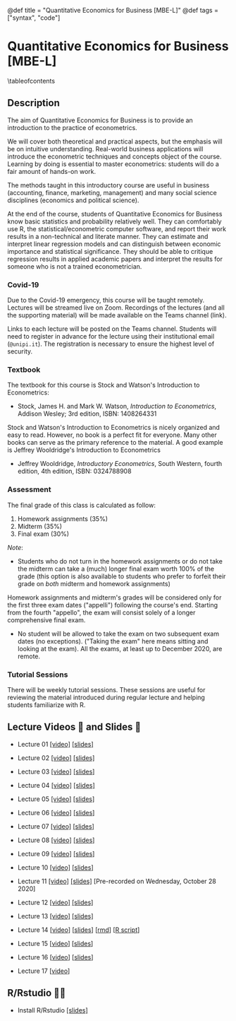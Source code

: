 @def title = "Quantitative Economics for Business [MBE-L]"
@def tags = ["syntax", "code"]

# Quantitative Economics for Business [MBE-L]

\tableofcontents <!-- you can use \toc as well -->

## Description

The aim of Quantitative Economics for Business is to provide an introduction to the practice of econometrics.

We will cover both theoretical and practical aspects, but the emphasis will be on intuitive understanding. Real-world business applications will introduce the econometric techniques and concepts object of the course. Learning by doing is essential to master econometrics: students will do a fair amount of hands-on work.

The methods taught in this introductory course are useful in business (accounting, finance, marketing, management) and many social science disciplines (economics and political science).

At the end of the course, students of Quantitative Economics for Business know basic statistics and probability relatively well. They can comfortably use R, the statistical/econometric computer software, and report their work results in a non-technical and literate manner. They can estimate and interpret linear regression models and can distinguish between economic importance and statistical significance. They should be able to critique regression results in applied academic papers and interpret the results for someone who is not a trained econometrician.

### Covid-19

Due to the Covid-19 emergency, this course will be taught remotely. Lectures will be streamed live on Zoom. Recordings of the lectures (and all the supporting material) will be made available on the Teams channel (link).

Links to each lecture will be posted on the Teams channel. Students will need to register in advance for the lecture using their institutional email (`@unipi.it`). The registration is necessary to ensure the highest level of security.

### Textbook

The textbook for this course is Stock and Watson's Introduction to Econometrics:

- Stock, James H. and Mark W. Watson, _Introduction to Econometrics_, Addison Wesley; 3rd edition, ISBN: 1408264331

Stock and Watson's Introduction to Econometrics is nicely organized and easy to read. However, no book is a perfect fit for everyone. Many other books can serve as the primary reference to the material. A good example is Jeffrey Wooldridge's Introduction to Econometrics

- Jeffrey Wooldridge, _Introductory Econometrics_, South Western, fourth edition, 4th edition, ISBN: 0324788908

### Assessment

The final grade of this class is calculated as follow:

1. Homework assignments (35%)
2. Midterm (35%)
3. Final exam (30%)

_Note_:

- Students who do not turn in the homework assignments or do not take the midterm can take a (much) longer final exam worth 100% of the grade (this option is also available to students who prefer to forfeit their grade on *both* midterm and homework assignments)

Homework assignments and midterm's grades will be considered only for the first three exam dates ("appelli") following the course's end. Starting from the fourth "appello", the exam will consist solely of a longer comprehensive final exam.

- No student will be allowed to take the exam on two subsequent exam dates (no exceptions). ("Taking the exam" here means sitting and looking at the exam). All the exams, at least up to December 2020, are remote.

### Tutorial Sessions

There will be weekly tutorial sessions. These sessions are useful for reviewing the material introduced during regular lecture and helping students familiarize with R.

## Lecture Videos 🎥 and Slides 📓

- Lecture 01 [[video]](https://unipiit.sharepoint.com/sites/a_td_48117/Shared%20Documents/General/LectureVideos/01_Introduction.mp4) [[slides]](https://teams.microsoft.com/l/file/53C50939-E9BD-4718-8403-821522D66C90?tenantId=c7456b31-a220-47f5-be52-473828670aa1&fileType=pdf&objectUrl=https%3A%2F%2Funipiit.sharepoint.com%2Fsites%2Fa_td_48117%2FShared%20Documents%2FGeneral%2FLectureSlides%2F01Introduction.pdf&baseUrl=https%3A%2F%2Funipiit.sharepoint.com%2Fsites%2Fa_td_48117&serviceName=teams&threadId=19:5082f7d8664641d5b894c342ea097d03@thread.tacv2&groupId=c9939f5e-1fe4-49cc-b6b5-66718817b71c)
- Lecture 02 [[video]](https://unipiit.sharepoint.com/sites/a_td_48117/Shared%20Documents/General/LectureVideos/02_IntroducingR.mp4) [[slides]](https://teams.microsoft.com/l/file/53C50939-E9BD-4718-8403-821522D66C90?tenantId=c7456b31-a220-47f5-be52-473828670aa1&fileType=pdf&objectUrl=https%3A%2F%2Funipiit.sharepoint.com%2Fsites%2Fa_td_48117%2FShared%20Documents%2FGeneral%2FLectureSlides%2F01Introduction.pdf&baseUrl=https%3A%2F%2Funipiit.sharepoint.com%2Fsites%2Fa_td_48117&serviceName=teams&threadId=19:5082f7d8664641d5b894c342ea097d03@thread.tacv2&groupId=c9939f5e-1fe4-49cc-b6b5-66718817b71c)
- Lecture 03 [[video]](https://unipiit.sharepoint.com/sites/a_td_48117/Shared%20Documents/General/LectureVideos/03_ReviewI.mp4) [[slides]](https://teams.microsoft.com/l/file/53C50939-E9BD-4718-8403-821522D66C90?tenantId=c7456b31-a220-47f5-be52-473828670aa1&fileType=pdf&objectUrl=https%3A%2F%2Funipiit.sharepoint.com%2Fsites%2Fa_td_48117%2FShared%20Documents%2FGeneral%2FLectureSlides%2F01Introduction.pdf&baseUrl=https%3A%2F%2Funipiit.sharepoint.com%2Fsites%2Fa_td_48117&serviceName=teams&threadId=19:5082f7d8664641d5b894c342ea097d03@thread.tacv2&groupId=c9939f5e-1fe4-49cc-b6b5-66718817b71c)
- Lecture 04 [[video]](https://unipiit.sharepoint.com/sites/a_td_48117/Shared%20Documents/General/LectureVideos/04_ReviewII.mp4) [[slides]](https://teams.microsoft.com/l/file/AFEECB7F-DE73-4D1A-89C5-6F8B401C1560?tenantId=c7456b31-a220-47f5-be52-473828670aa1&fileType=pdf&objectUrl=https%3A%2F%2Funipiit.sharepoint.com%2Fsites%2Fa_td_48117%2FShared%20Documents%2FGeneral%2FLectureSlides%2F03-04Review.pdf&baseUrl=https%3A%2F%2Funipiit.sharepoint.com%2Fsites%2Fa_td_48117&serviceName=teams&threadId=19:5082f7d8664641d5b894c342ea097d03@thread.tacv2&groupId=c9939f5e-1fe4-49cc-b6b5-66718817b71c)
- Lecture 05 [[video]](https://unipiit.sharepoint.com/sites/a_td_48117/Shared%20Documents/General/LectureVideos/05_LinearModelI.mp4) [[slides]](https://teams.microsoft.com/l/file/AC59F687-5C1F-4FA6-8E4F-5F064B910020?tenantId=c7456b31-a220-47f5-be52-473828670aa1&fileType=pdf&objectUrl=https%3A%2F%2Funipiit.sharepoint.com%2Fsites%2Fa_td_48117%2FShared%20Documents%2FGeneral%2FLectureSlides%2F05-06LinReg.pdf&baseUrl=https%3A%2F%2Funipiit.sharepoint.com%2Fsites%2Fa_td_48117&serviceName=teams&threadId=19:5082f7d8664641d5b894c342ea097d03@thread.tacv2&groupId=c9939f5e-1fe4-49cc-b6b5-66718817b71c)
- Lecture 06 [[video]](https://unipiit.sharepoint.com/sites/a_td_48117/Shared%20Documents/General/LectureVideos/06_LinearModelII.mp4) [[slides]](https://teams.microsoft.com/l/file/AC59F687-5C1F-4FA6-8E4F-5F064B910020?tenantId=c7456b31-a220-47f5-be52-473828670aa1&fileType=pdf&objectUrl=https%3A%2F%2Funipiit.sharepoint.com%2Fsites%2Fa_td_48117%2FShared%20Documents%2FGeneral%2FLectureSlides%2F05-06LinReg.pdf&baseUrl=https%3A%2F%2Funipiit.sharepoint.com%2Fsites%2Fa_td_48117&serviceName=teams&threadId=19:5082f7d8664641d5b894c342ea097d03@thread.tacv2&groupId=c9939f5e-1fe4-49cc-b6b5-66718817b71c)
- Lecture 07 [[video]](https://unipiit.sharepoint.com/sites/a_td_48117/Shared%20Documents/General/LectureVideos/07_LinearMoldeIII.mp4) [[slides]](https://teams.microsoft.com/l/file/AA7C833E-342F-49D4-99BC-F43C0C5BDDFA?tenantId=c7456b31-a220-47f5-be52-473828670aa1&fileType=pdf&objectUrl=https%3A%2F%2Funipiit.sharepoint.com%2Fsites%2Fa_td_48117%2FShared%20Documents%2FGeneral%2FLectureSlides%2F07LinRegII.pdf&baseUrl=https%3A%2F%2Funipiit.sharepoint.com%2Fsites%2Fa_td_48117&serviceName=teams&threadId=19:5082f7d8664641d5b894c342ea097d03@thread.tacv2&groupId=c9939f5e-1fe4-49cc-b6b5-66718817b71c)
- Lecture 08 [[video]](https://unipiit.sharepoint.com/sites/a_td_48117/Shared%20Documents/General/LectureVideos/08_LinearModelIV.mp4) [[slides]](https://teams.microsoft.com/l/file/AA7C833E-342F-49D4-99BC-F43C0C5BDDFA?tenantId=c7456b31-a220-47f5-be52-473828670aa1&fileType=pdf&objectUrl=https%3A%2F%2Funipiit.sharepoint.com%2Fsites%2Fa_td_48117%2FShared%20Documents%2FGeneral%2FLectureSlides%2F07LinRegII.pdf&baseUrl=https%3A%2F%2Funipiit.sharepoint.com%2Fsites%2Fa_td_48117&serviceName=teams&threadId=19:5082f7d8664641d5b894c342ea097d03@thread.tacv2&groupId=c9939f5e-1fe4-49cc-b6b5-66718817b71c)
- Lecture 09 [[video]](https://unipiit.sharepoint.com/sites/a_td_48117/Shared%20Documents/General/LectureVideos/09_LinearModelV.mp4) [[slides]](https://teams.microsoft.com/l/file/3BF3DD76-8D9C-4878-A905-D08279936BA8?tenantId=c7456b31-a220-47f5-be52-473828670aa1&fileType=pdf&objectUrl=https%3A%2F%2Funipiit.sharepoint.com%2Fsites%2Fa_td_48117%2FShared%20Documents%2FGeneral%2FLectureSlides%2F09_MultLinMod.pdf&baseUrl=https%3A%2F%2Funipiit.sharepoint.com%2Fsites%2Fa_td_48117&serviceName=teams&threadId=19:5082f7d8664641d5b894c342ea097d03@thread.tacv2&groupId=c9939f5e-1fe4-49cc-b6b5-66718817b71c)
- Lecture 10 [[video]](https://unipiit.sharepoint.com/sites/a_td_48117/Shared%20Documents/General/LectureVideos/10_nonlinear.mp4) [[slides]](https://teams.microsoft.com/l/file/DCACAB30-BDFE-4827-83B5-4922FD688C51?tenantId=c7456b31-a220-47f5-be52-473828670aa1&fileType=pdf&objectUrl=https%3A%2F%2Funipiit.sharepoint.com%2Fsites%2Fa_td_48117%2FShared%20Documents%2FGeneral%2FLectureSlides%2F10_Nonlinear.pdf&baseUrl=https%3A%2F%2Funipiit.sharepoint.com%2Fsites%2Fa_td_48117&serviceName=teams&threadId=19:5082f7d8664641d5b894c342ea097d03@thread.tacv2&groupId=c9939f5e-1fe4-49cc-b6b5-66718817b71c)

- Lecture 11 [[video]](https://unipiit.sharepoint.com/sites/a_td_48117/Shared%20Documents/General/LectureVideos/11_DummyVariables.mp4) [[slides]](https://teams.microsoft.com/l/file/5D8475FD-E3F1-42A5-8B53-D9CC0C95EA35?tenantId=c7456b31-a220-47f5-be52-473828670aa1&fileType=pdf&objectUrl=https%3A%2F%2Funipiit.sharepoint.com%2Fsites%2Fa_td_48117%2FShared%20Documents%2FGeneral%2FLectureSlides%2F11_dummyvariables.pdf&baseUrl=https%3A%2F%2Funipiit.sharepoint.com%2Fsites%2Fa_td_48117&serviceName=teams&threadId=19:5082f7d8664641d5b894c342ea097d03@thread.tacv2&groupId=c9939f5e-1fe4-49cc-b6b5-66718817b71c) [Pre-recorded on Wednesday, October 28 2020]

- Lecture 12 [[video]](https://unipiit.sharepoint.com/sites/a_td_48117/Shared%20Documents/General/LectureVideos/12_Interaction.mp4) [[slides]](https://teams.microsoft.com/l/file/E8709528-49F9-44AF-BF6F-FBBAF9DECB33?tenantId=c7456b31-a220-47f5-be52-473828670aa1&fileType=pdf&objectUrl=https%3A%2F%2Funipiit.sharepoint.com%2Fsites%2Fa_td_48117%2FShared%20Documents%2FGeneral%2FLectureSlides%2F12_Interactions.pdf&baseUrl=https%3A%2F%2Funipiit.sharepoint.com%2Fsites%2Fa_td_48117&serviceName=teams&threadId=19:5082f7d8664641d5b894c342ea097d03@thread.tacv2&groupId=c9939f5e-1fe4-49cc-b6b5-66718817b71c)

- Lecture 13 [[video]](https://unipiit.sharepoint.com/sites/a_td_48117/Shared%20Documents/General/LectureVideos/13_reviewsession.mp4) [[slides]](https://teams.microsoft.com/l/file/5FF4A8E3-CB49-428B-B377-FA73879AB15F?tenantId=c7456b31-a220-47f5-be52-473828670aa1&fileType=pdf&objectUrl=https%3A%2F%2Funipiit.sharepoint.com%2Fsites%2Fa_td_48117%2FShared%20Documents%2FGeneral%2FLectureSlides%2Freviewsession.pdf&baseUrl=https%3A%2F%2Funipiit.sharepoint.com%2Fsites%2Fa_td_48117&serviceName=teams&threadId=19:5082f7d8664641d5b894c342ea097d03@thread.tacv2&groupId=c9939f5e-1fe4-49cc-b6b5-66718817b71c)

- Lecture 14 [[video](https://bit.ly/2UoE5W1)] [[slides](https://bit.ly/3f5gD9A)] [[rmd](https://bit.ly/35AoAAN)] [[R script](https://bit.ly/38IoGZ1)]

- Lecture 15 [[video](https://bit.ly/3npX1jo)] [[slides](https://bit.ly/35uogDf)]

- Lecture 16 [[video](https://bit.ly/36OyApb)] [[slides](https://bit.ly/2Uz0Ruf)]

- Lecture 17 [[video](https://bit.ly/3nCw7Fc)]

## R/Rstudio 👨‍💻️

- Install R/Rstudio [[slides]](https://teams.microsoft.com/l/file/67CF5762-2545-4C16-A3D3-AC45135F2697?tenantId=c7456b31-a220-47f5-be52-473828670aa1&fileType=pdf&objectUrl=https%3A%2F%2Funipiit.sharepoint.com%2Fsites%2Fa_td_48117%2FShared%20Documents%2FGeneral%2FLectureSlides%2F00InstallR.pdf&baseUrl=https%3A%2F%2Funipiit.sharepoint.com%2Fsites%2Fa_td_48117&serviceName=teams&threadId=19:5082f7d8664641d5b894c342ea097d03@thread.tacv2&groupId=c9939f5e-1fe4-49cc-b6b5-66718817b71c)
